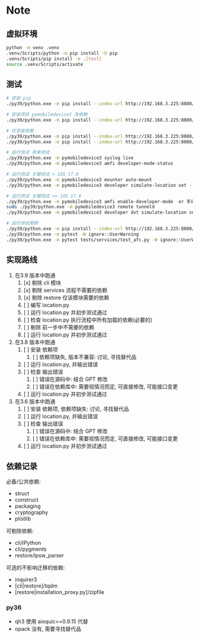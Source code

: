 # Note

## 虚拟环境

```sh
python -m venv .venv
.venv/Scripts/python -m pip install -U pip
.venv/Scripts/pip install -e .[test]
source .venv/Scripts/activate
```

## 测试

```sh
# 安装 pip
./py39/python.exe -m pip install --index-url http://192.168.3.225:8080/simple/ --trusted-host 192.168.3.225 -U pip

# 安装项目 pymobiledevice3 及依赖
./py39/python.exe -m pip install --index-url http://192.168.3.225:8080/simple/ --trusted-host 192.168.3.225 -e .

# 仅安装依赖
./py39/python.exe -m pip install --index-url http://192.168.3.225:8080/simple/ --trusted-host 192.168.3.225 xxx 
./py39/python.exe -m pip install --index-url http://192.168.3.225:8080/simple/ --trusted-host 192.168.3.225 -r requirements.txt

# 运行测试 简单测试
./py39/python.exe -m pymobiledevice3 syslog live
./py39/python.exe -m pymobiledevice3 amfi developer-mode-status

# 运行测试 关键测试 < iOS 17.0
./py39/python.exe -m pymobiledevice3 mounter auto-mount
./py39/python.exe -m pymobiledevice3 developer simulate-location set -- 33.03267791671306 107.08929777145387

# 运行测试 关键测试 >= iOS 17.0
./py39/python.exe -m pymobiledevice3 amfi enable-developer-mode  or 手动开启开发者模式
sudo ./py39/python.exe -m pymobiledevice3 remote tunneld
./py39/python.exe -m pymobiledevice3 developer dvt simulate-location set -- 30.587252101162736 107.08929777145387

# 运行测试用例
./py39/python.exe -m pip install --index-url http://192.168.3.225:8080/simple/ --trusted-host 192.168.3.225 pytest pytest_asyncio
./py39/python.exe -m pytest -W ignore::UserWarning
./py39/python.exe -m pytest tests/services/test_afc.py -W ignore::UserWarning
```

## 实现路线

1. 在3.9 版本中跑通
   1. [x] 剔除 cli 模块
   1. [x] 剔除 services 流程不需要的依赖
   1. [x] 剔除 restore 仅该模块需要的依赖
   1. [ ] 编写 location.py
   1. [ ] 运行 location.py 并初步测试通过
   1. [ ] 检查 location.py 执行流程中所有加载的依赖(必要的)
   1. [ ] 剔除 前一步中不需要的依赖
   1. [ ] 运行 location.py 并初步测试通过
2. 在3.8 版本中跑通
   1. [ ] 安装 依赖项
      1. [ ] 依赖项缺失, 版本不兼容: 讨论, 寻找替代品
   2. [ ] 运行 location.py, 并输出错误
   3. [ ] 检查 输出错误
      1. [ ] 错误在源码中: 结合 GPT 修改
      2. [ ] 错误在依赖库中: 需要视情况而定, 可直接修改, 可能接口变更
   4. [ ] 运行 location.py 并初步测试通过
3. 在3.6 版本中跑通
   1. [ ] 安装 依赖项, 依赖项缺失: 讨论, 寻找替代品
   2. [ ] 运行 location.py, 并输出错误
   3. [ ] 检查 输出错误
      1. [ ] 错误在源码中: 结合 GPT 修改
      2. [ ] 错误在依赖库中: 需要视情况而定, 可直接修改, 可能接口变更
   4. [ ] 运行 location.py 并初步测试通过

## 依赖记录

必备/公共依赖:

- struct
- construct
- packaging
- cryptography
- plistlib

可剔除依赖:

- cli/IPython
- cli/pygments
- restore/ipsw_parser

可选的不影响迁移的依赖:

- inquirer3
- [cli|restore]/tqdm
- [restore|installation_proxy.py]/zipfile

### py36

- qh3 使用 aioquic==0.9.15 代替
- opack 没有, 需要寻找替代品
